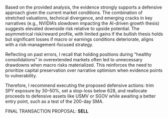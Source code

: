 Based on the provided analysis, the evidence strongly supports a defensive approach given the current market conditions. The combination of stretched valuations, technical divergence, and emerging cracks in key narratives (e.g., NVIDIA’s slowdown impacting the AI-driven growth thesis) suggests elevated downside risk relative to upside potential. The asymmetrical risk/reward profile, with limited gains if the bullish thesis holds but significant losses if macro or earnings conditions deteriorate, aligns with a risk-management-focused strategy.

Reflecting on past errors, I recall that holding positions during "healthy consolidations" in overextended markets often led to unnecessary drawdowns when macro risks materialized. This reinforces the need to prioritize capital preservation over narrative optimism when evidence points to vulnerability.

Therefore, I recommend executing the proposed defensive actions: trim SPY exposure by 30–50%, set a stop-loss below 628, and reallocate proceeds to defensive assets like USMV or SGOV while awaiting a better entry point, such as a test of the 200-day SMA.

FINAL TRANSACTION PROPOSAL: **SELL**